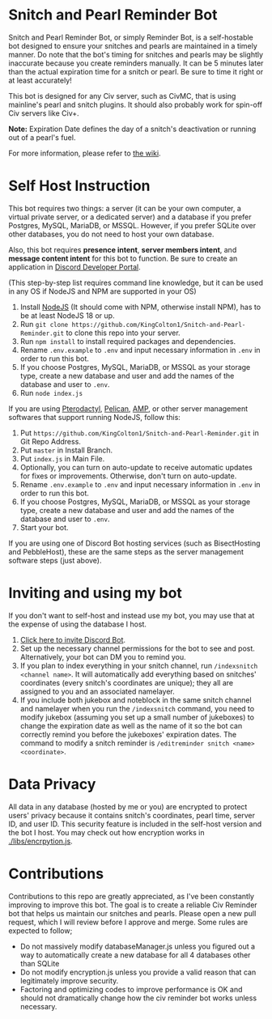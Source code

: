 # Snitch and Pearl Reminder Bot

Snitch and Pearl Reminder Bot, or simply Reminder Bot, is a self-hostable bot designed to ensure your snitches and pearls are maintained in a timely manner. Do note that the bot's timing for snitches and pearls may be slightly inaccurate because you create reminders manually. It can be 5 minutes later than the actual expiration time for a snitch or pearl. Be sure to time it right or at least accurately!

This bot is designed for any Civ server, such as CivMC, that is using mainline's pearl and snitch plugins. It should also probably work for spin-off Civ servers like Civ+.

**Note:** Expiration Date defines the day of a snitch's deactivation or running out of a pearl's fuel.

For more information, please refer to [the wiki](https://github.com/KingColton1/Snitch-and-Pearl-Reminder/wiki).

# Self Host Instruction
This bot requires two things: a server (it can be your own computer, a virtual private server, or a dedicated server) and a database if you prefer Postgres, MySQL, MariaDB, or MSSQL. However, if you prefer SQLite over other databases, you do not need to host your own database.

Also, this bot requires **presence intent**, **server members intent**, and **message content intent** for this bot to function. Be sure to create an application in [Discord Developer Portal](https://discord.com/developers/applications).

(This step-by-step list requires command line knowledge, but it can be used in any OS if NodeJS and NPM are supported in your OS)
1. Install [NodeJS](https://nodejs.org/en/download/package-manager) (It should come with NPM, otherwise install NPM), has to be at least NodeJS 18 or up.
2. Run `git clone https://github.com/KingColton1/Snitch-and-Pearl-Reminder.git` to clone this repo into your server.
3. Run `npm install` to install required packages and dependencies.
4. Rename `.env.example` to `.env` and input necessary information in `.env` in order to run this bot.
5. If you choose Postgres, MySQL, MariaDB, or MSSQL as your storage type, create a new database and user and add the names of the database and user to `.env`.
6. Run `node index.js`

If you are using [Pterodactyl](https://pterodactyl.io/), [Pelican](https://pelican.dev/), [AMP](https://cubecoders.com/AMP), or other server management softwares that support running NodeJS, follow this:
1. Put `https://github.com/KingColton1/Snitch-and-Pearl-Reminder.git` in Git Repo Address.
2. Put `master` in Install Branch.
3. Put `index.js` in Main File.
4. Optionally, you can turn on auto-update to receive automatic updates for fixes or improvements. Otherwise, don't turn on auto-update.
5. Rename `.env.example` to `.env` and input necessary information in `.env` in order to run this bot.
6. If you choose Postgres, MySQL, MariaDB, or MSSQL as your storage type, create a new database and user and add the names of the database and user to `.env`.
7. Start your bot.

If you are using one of Discord Bot hosting services (such as BisectHosting and PebbleHost), these are the same steps as the server management software steps (just above).

# Inviting and using my bot
If you don't want to self-host and instead use my bot, you may use that at the expense of using the database I host.

1. [Click here to invite Discord Bot](https://discord.com/oauth2/authorize?client_id=1298235484484538449&permissions=277025475584&integration_type=0&scope=bot).
2. Set up the necessary channel permissions for the bot to see and post. Alternatively, your bot can DM you to remind you.
3. If you plan to index everything in your snitch channel, run `/indexsnitch <channel name>`. It will automatically add everything based on snitches' coordinates (every snitch's coordinates are unique); they all are assigned to you and an associated namelayer.
4. If you include both jukebox and noteblock in the same snitch channel and namelayer when you run the `/indexsnitch` command, you need to modify jukebox (assuming you set up a small number of jukeboxes) to change the expiration date as well as the name of it so the bot can correctly remind you before the jukeboxes' expiration dates. The command to modify a snitch reminder is `/editreminder snitch <name> <coordinate>`.

# Data Privacy
All data in any database (hosted by me or you) are encrypted to protect users' privacy because it contains snitch's coordinates, pearl time, server ID, and user ID. This security feature is included in the self-host version and the bot I host. You may check out how encryption works in [./libs/encrpytion.js](https://github.com/KingColton1/Snitch-and-Pearl-Reminder/blob/main/libs/encryption.js).

# Contributions
Contributions to this repo are greatly appreciated, as I've been constantly improving to improve this bot. The goal is to create a reliable Civ Reminder bot that helps us maintain our snitches and pearls. Please open a new pull request, which I will review before I approve and merge. Some rules are expected to follow;
- Do not massively modify databaseManager.js unless you figured out a way to automatically create a new database for all 4 databases other than SQLite
- Do not modify encryption.js unless you provide a valid reason that can legitimately improve security.
- Factoring and optimizing codes to improve performance is OK and should not dramatically change how the civ reminder bot works unless necessary.
